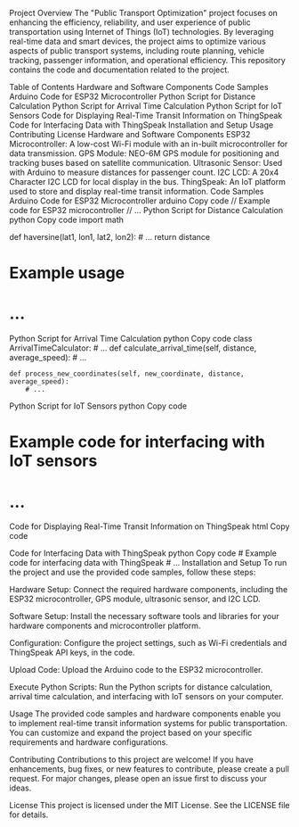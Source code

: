 Project Overview
The "Public Transport Optimization" project focuses on enhancing the efficiency, reliability, and user experience of public transportation using Internet of Things (IoT) technologies. By leveraging real-time data and smart devices, the project aims to optimize various aspects of public transport systems, including route planning, vehicle tracking, passenger information, and operational efficiency. This repository contains the code and documentation related to the project.

Table of Contents
Hardware and Software Components
Code Samples
Arduino Code for ESP32 Microcontroller
Python Script for Distance Calculation
Python Script for Arrival Time Calculation
Python Script for IoT Sensors
Code for Displaying Real-Time Transit Information on ThingSpeak
Code for Interfacing Data with ThingSpeak
Installation and Setup
Usage
Contributing
License
Hardware and Software Components
ESP32 Microcontroller: A low-cost Wi-Fi module with an in-built microcontroller for data transmission.
GPS Module: NEO-6M GPS module for positioning and tracking buses based on satellite communication.
Ultrasonic Sensor: Used with Arduino to measure distances for passenger count.
I2C LCD: A 20x4 Character I2C LCD for local display in the bus.
ThingSpeak: An IoT platform used to store and display real-time transit information.
Code Samples
Arduino Code for ESP32 Microcontroller
arduino
Copy code
// Example code for ESP32 microcontroller
// ...
Python Script for Distance Calculation
python
Copy code
import math

def haversine(lat1, lon1, lat2, lon2):
    # ...
    return distance

# Example usage
# ...
Python Script for Arrival Time Calculation
python
Copy code
class ArrivalTimeCalculator:
    # ...
    def calculate_arrival_time(self, distance, average_speed):
        # ...
    
    def process_new_coordinates(self, new_coordinate, distance, average_speed):
        # ...
Python Script for IoT Sensors
python
Copy code
# Example code for interfacing with IoT sensors
# ...
Code for Displaying Real-Time Transit Information on ThingSpeak
html
Copy code
<!DOCTYPE html>
<html lang="en">
<head>
    <!-- ...
    -->
</head>
<body>
    <!-- ...
    -->
    <script>
        // JavaScript code for real-time transit information display
        // ...
    </script>
</body>
</html>
Code for Interfacing Data with ThingSpeak
python
Copy code
# Example code for interfacing data with ThingSpeak
# ...
Installation and Setup
To run the project and use the provided code samples, follow these steps:

Hardware Setup: Connect the required hardware components, including the ESP32 microcontroller, GPS module, ultrasonic sensor, and I2C LCD.

Software Setup: Install the necessary software tools and libraries for your hardware components and microcontroller platform.

Configuration: Configure the project settings, such as Wi-Fi credentials and ThingSpeak API keys, in the code.

Upload Code: Upload the Arduino code to the ESP32 microcontroller.

Execute Python Scripts: Run the Python scripts for distance calculation, arrival time calculation, and interfacing with IoT sensors on your computer.

Usage
The provided code samples and hardware components enable you to implement real-time transit information systems for public transportation. You can customize and expand the project based on your specific requirements and hardware configurations.

Contributing
Contributions to this project are welcome! If you have enhancements, bug fixes, or new features to contribute, please create a pull request. For major changes, please open an issue first to discuss your ideas.

License
This project is licensed under the MIT License. See the LICENSE file for details.




